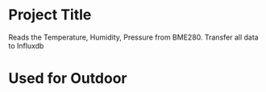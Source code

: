 # Project Title
Reads the Temperature, Humidity, Pressure from BME280.
Transfer all data to Influxdb
# Used for Outdoor
## 
